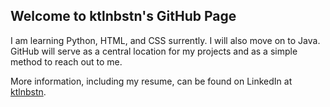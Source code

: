## Welcome to ktlnbstn's GitHub Page

I am learning Python, HTML, and CSS surrently. I will also move on to Java.
GitHub will serve as a central location for my projects and as a simple method to reach out to me. 

More information, including my resume, can be found on LinkedIn at [ktlnbstn](https://www.linkedin.com/in/ktlnbstn/). 



